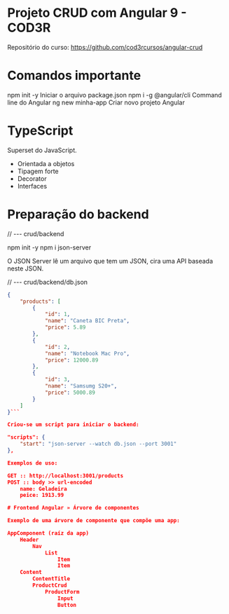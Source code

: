  
# Projeto CRUD com Angular 9 - COD3R
Repositório do curso: https://github.com/cod3rcursos/angular-crud

# Comandos importante

npm init -y                 Iniciar o arquivo package.json
npm i -g @angular/cli       Command line do Angular
ng new minha-app            Criar novo projeto Angular

# TypeScript

Superset do JavaScript.

- Orientada a objetos
- Tipagem forte
- Decorator
- Interfaces

# Preparação do backend

// --- crud/backend

npm init -y
npm i json-server

O JSON Server lê um arquivo que tem um JSON, cira uma API baseada neste JSON.

// --- crud/backend/db.json

```json
{
    "products": [
        {
            "id": 1,
            "name": "Caneta BIC Preta",
            "price": 5.89
        },
        {
            "id": 2,
            "name": "Notebook Mac Pro",
            "price": 12000.89
        },
        {
            "id": 3,
            "name": "Samsumg S20+",
            "price": 5000.89
        }
    ]
}```

Criou-se um script para iniciar o backend:

"scripts": {
    "start": "json-server --watch db.json --port 3001"
},

Exemplos de uso:

GET :: http://localhost:3001/products
POST :: body >> url-encoded
    name: Geladeira
    peice: 1913.99

# Frontend Angular » Árvore de componentes

Exemplo de uma árvore de componente que compõe uma app:

AppComponent (raíz da app)
    Header
        Nav
            List
                Item
                Item
    Content
        ContentTitle
        ProductCrud
            ProductForm
                Input
                Button